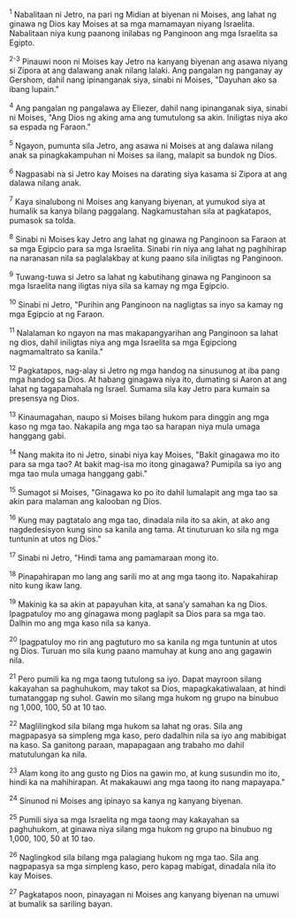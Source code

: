 <sup>1</sup>
Nabalitaan ni Jetro, na pari ng Midian at biyenan ni Moises, ang lahat ng ginawa ng Dios kay Moises at sa mga mamamayan niyang Israelita. Nabalitaan niya kung paanong inilabas ng Panginoon ang mga Israelita sa Egipto.

<sup>2-3</sup>
Pinauwi noon ni Moises kay Jetro na kanyang biyenan ang asawa niyang si Zipora at ang dalawang anak nilang lalaki. Ang pangalan ng panganay ay Gershom, dahil nang ipinanganak siya, sinabi ni Moises, "Dayuhan ako sa ibang lupain." 

<sup>4</sup>
Ang pangalan ng pangalawa ay Eliezer, dahil nang ipinanganak siya, sinabi ni Moises, "Ang Dios ng aking ama ang tumutulong sa akin. Iniligtas niya ako sa espada ng Faraon." 

<sup>5</sup>
Ngayon, pumunta sila Jetro, ang asawa ni Moises at ang dalawa nilang anak sa pinagkakampuhan ni Moises sa ilang, malapit sa bundok ng Dios. 

<sup>6</sup>
Nagpasabi na si Jetro kay Moises na darating siya kasama si Zipora at ang dalawa nilang anak. 

<sup>7</sup>
Kaya sinalubong ni Moises ang kanyang biyenan, at yumukod siya at humalik sa kanya bilang paggalang. Nagkamustahan sila at pagkatapos, pumasok sa tolda. 

<sup>8</sup>
Sinabi ni Moises kay Jetro ang lahat ng ginawa ng Panginoon sa Faraon at sa mga Egipcio para sa mga Israelita. Sinabi rin niya ang lahat ng paghihirap na naranasan nila sa paglalakbay at kung paano sila iniligtas ng Panginoon. 

<sup>9</sup>
Tuwang-tuwa si Jetro sa lahat ng kabutihang ginawa ng Panginoon sa mga Israelita nang iligtas niya sila sa kamay ng mga Egipcio. 

<sup>10</sup>
Sinabi ni Jetro, "Purihin ang Panginoon na nagligtas sa inyo sa kamay ng mga Egipcio at ng Faraon. 

<sup>11</sup>
Nalalaman ko ngayon na mas makapangyarihan ang Panginoon sa lahat ng dios, dahil iniligtas niya ang mga Israelita sa mga Egipciong nagmamaltrato sa kanila." 

<sup>12</sup>
Pagkatapos, nag-alay si Jetro ng mga handog na sinusunog at iba pang mga handog sa Dios. At habang ginagawa niya ito, dumating si Aaron at ang lahat ng tagapamahala ng Israel. Sumama sila kay Jetro para kumain sa presensya ng Dios.

<sup>13</sup>
Kinaumagahan, naupo si Moises bilang hukom para dinggin ang mga kaso ng mga tao. Nakapila ang mga tao sa harapan niya mula umaga hanggang gabi. 

<sup>14</sup>
Nang makita ito ni Jetro, sinabi niya kay Moises, "Bakit ginagawa mo ito para sa mga tao? At bakit mag-isa mo itong ginagawa? Pumipila sa iyo ang mga tao mula umaga hanggang gabi." 

<sup>15</sup>
Sumagot si Moises, "Ginagawa ko po ito dahil lumalapit ang mga tao sa akin para malaman ang kalooban ng Dios. 

<sup>16</sup>
Kung may pagtatalo ang mga tao, dinadala nila ito sa akin, at ako ang nagdedesisyon kung sino sa kanila ang tama. At tinuturuan ko sila ng mga tuntunin at utos ng Dios." 

<sup>17</sup>
Sinabi ni Jetro, "Hindi tama ang pamamaraan mong ito. 

<sup>18</sup>
Pinapahirapan mo lang ang sarili mo at ang mga taong ito. Napakahirap nito kung ikaw lang. 

<sup>19</sup>
Makinig ka sa akin at papayuhan kita, at sanaʼy samahan ka ng Dios. Ipagpatuloy mo ang ginagawa mong paglapit sa Dios para sa mga tao. Dalhin mo ang mga kaso nila sa kanya. 

<sup>20</sup>
Ipagpatuloy mo rin ang pagtuturo mo sa kanila ng mga tuntunin at utos ng Dios. Turuan mo sila kung paano mamuhay at kung ano ang gagawin nila. 

<sup>21</sup>
Pero pumili ka ng mga taong tutulong sa iyo. Dapat mayroon silang kakayahan sa paghuhukom, may takot sa Dios, mapagkakatiwalaan, at hindi tumatanggap ng suhol. Gawin mo silang mga hukom ng grupo na binubuo ng 1,000, 100, 50 at 10 tao. 

<sup>22</sup>
Maglilingkod sila bilang mga hukom sa lahat ng oras. Sila ang magpapasya sa simpleng mga kaso, pero dadalhin nila sa iyo ang mabibigat na kaso. Sa ganitong paraan, mapapagaan ang trabaho mo dahil matutulungan ka nila. 

<sup>23</sup>
Alam kong ito ang gusto ng Dios na gawin mo, at kung susundin mo ito, hindi ka na mahihirapan. At makakauwi ang mga taong ito nang mapayapa." 

<sup>24</sup>
Sinunod ni Moises ang ipinayo sa kanya ng kanyang biyenan. 

<sup>25</sup>
Pumili siya sa mga Israelita ng mga taong may kakayahan sa paghuhukom, at ginawa niya silang mga hukom ng grupo na binubuo ng 1,000, 100, 50 at 10 tao. 

<sup>26</sup>
Naglingkod sila bilang mga palagiang hukom ng mga tao. Sila ang nagpapasya sa mga simpleng kaso, pero kapag mabigat, dinadala nila ito kay Moises. 

<sup>27</sup>
Pagkatapos noon, pinayagan ni Moises ang kanyang biyenan na umuwi at bumalik sa sariling bayan.